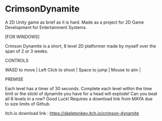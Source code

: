 # CrimsonDynamite
A 2D Unity game as brief as it is hard.
Made as a project for 2D Game Development for Entertainment Systems.

[FOR WINDOWS]

Crimson Dynamite is a short, 8 level 2D platformer made by myself over the span of 2 or 3 weeks. 

CONTROLS

WASD to move | 
Left Click to shoot | 
Space to jump | 
Mouse to aim | 

PREMISE

Each level has a timer of 30 seconds. Complete each level within the time limit or the stickl of dynamite you have for a head will explode!
Can you beat all 8 levels in a row? Good Luck!
Requires a download link from MAYA due to size limits of Github.

Itch.io download link : https://skeletonkev.itch.io/crimson-dynamite
